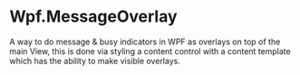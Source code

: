 Wpf.MessageOverlay
==================

A way to do message &amp; busy indicators in WPF as overlays on top of the main View, this is done via styling a content control with a content template which has the ability to make visible overlays.
